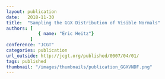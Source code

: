 ```yaml
---
layout: publication
date:   2018-11-30
title:  "Sampling the GGX Distribution of Visible Normals"
authors: [			
			{ name: "Eric Heitz"}
         ]
conference: "JCGT"
categories: publication
url_outside: http://jcgt.org/published/0007/04/01/
tags: published
thumbnail: "/images/thumbnails/publication_GGXVNDF.png"
---
```


